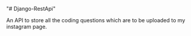 "# Django-RestApi" 

An API to store all the coding questions which are to be uploaded to my instagram page.
